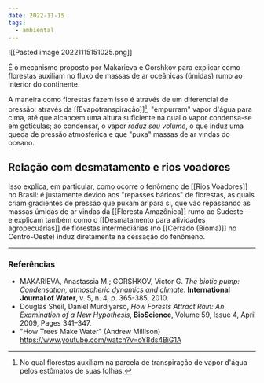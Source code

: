 ```yaml
---
date: 2022-11-15
tags:
  - ambiental
---
```

![[Pasted image 20221115151025.png]]

É o mecanismo proposto por Makarieva e Gorshkov para explicar como florestas auxiliam no fluxo de massas de ar oceânicas (úmidas) rumo ao interior do continente. 

A maneira como florestas fazem isso é através de um diferencial de pressão: através da [[Evapotranspiração]][^1], "empurram" vapor d'água para cima, até que alcancem uma altura suficiente na qual o vapor condensa-se em gotículas; ao condensar, o vapor *reduz seu volume*, o que induz uma queda de pressão atmosférica e que "puxa" massas de ar vindas do oceano.

## Relação com desmatamento e rios voadores
Isso explica, em particular, como ocorre o fenômeno de [[Rios Voadores]] no Brasil: é justamente devido aos "repasses báricos" de florestas, as quais criam gradientes de pressão que puxam ar para si, que vão repassando as massas úmidas de ar vindas da [[Floresta Amazônica]] rumo ao Sudeste ─ e explicam também como o [[Desmatamento para atividades agropecuárias]] de florestas intermediárias (no [[Cerrado (Bioma)]] no Centro-Oeste) induz diretamente na cessação do fenômeno.

---
### Referências
- MAKARIEVA, Anastassia M.; GORSHKOV, Victor G. *The biotic pump: Condensation, atmospheric dynamics and climate*. **International Journal of Water**, v. 5, n. 4, p. 365-385, 2010.
- Douglas Sheil, Daniel Murdiyarso, *How Forests Attract Rain: An Examination of a New Hypothesis*, **BioScience**, Volume 59, Issue 4, April 2009, Pages 341–347.
- "How Trees Make Water" (Andrew Millison) https://www.youtube.com/watch?v=oY8ds4BiG1A

[^1]: No qual florestas auxiliam na parcela de transpiração de vapor d'água pelos estômatos de suas folhas.
